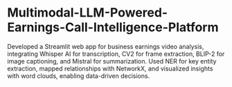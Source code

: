# Multimodal-LLM-Powered-Earnings-Call-Intelligence-Platform
Developed a Streamlit web app for business earnings video analysis, integrating Whisper AI for transcription, CV2 for frame extraction, BLIP-2 for image captioning, and Mistral for summarization. Used NER for key entity extraction, mapped relationships with NetworkX, and visualized insights with word clouds, enabling data-driven decisions.
